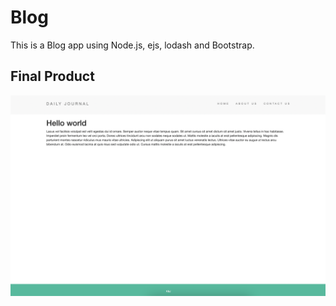 # Blog
This is a Blog app using Node.js, ejs, lodash and Bootstrap.

## Final Product

!["For Desktop"](https://github.com/CarlSmoky/blog/blob/main/docs/blog.png?raw=true)
